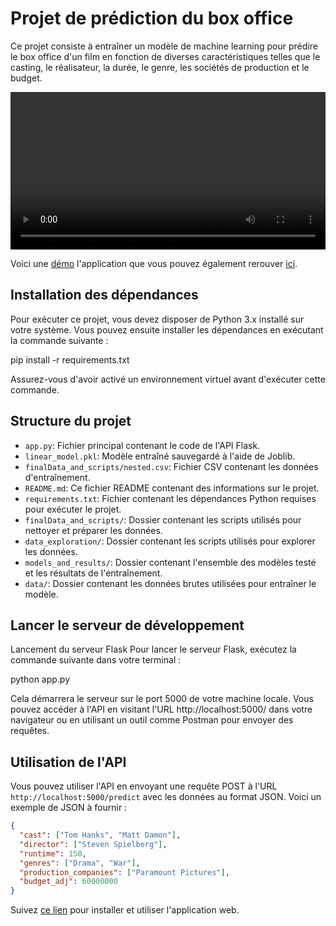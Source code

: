 # Projet de prédiction du box office

Ce projet consiste à entraîner un modèle de machine learning pour prédire le box office d'un film en fonction de diverses caractéristiques telles que le casting, le réalisateur, la durée, le genre, les sociétés de production et le budget.

<video width="100%" height="auto" controls>
  <source src="./FRONTEND/my-movie-will-go-on/public/my-movie-will-go-on - Demo.mp4" type="video/mp4">
</video>

Voici une [démo](https://youtu.be/HTeVDr_0yz0) l'application que vous pouvez également rerouver [ici](./FRONTEND/my-movie-will-go-on/public/my-movie-will-go-on%20-%20Demo.mp4).

## Installation des dépendances

Pour exécuter ce projet, vous devez disposer de Python 3.x installé sur votre système. Vous pouvez ensuite installer les dépendances en exécutant la commande suivante :

pip install -r requirements.txt

Assurez-vous d'avoir activé un environnement virtuel avant d'exécuter cette commande.

## Structure du projet

- `app.py`: Fichier principal contenant le code de l'API Flask.
- `linear_model.pkl`: Modèle entraîné sauvegardé à l'aide de Joblib.
- `finalData_and_scripts/nested.csv`: Fichier CSV contenant les données d'entraînement.
- `README.md`: Ce fichier README contenant des informations sur le projet.
- `requirements.txt`: Fichier contenant les dépendances Python requises pour exécuter le projet.
- `finalData_and_scripts/`: Dossier contenant les scripts utilisés pour nettoyer et préparer les données.
- `data_exploration/`: Dossier contenant les scripts utilisés pour explorer les données.
- `models_and_results/`: Dossier contenant l'ensemble des modèles testé et les résultats de l'entraînement.
- `data/`: Dossier contenant les données brutes utilisées pour entraîner le modèle.

## Lancer le serveur de développement

Lancement du serveur Flask
Pour lancer le serveur Flask, exécutez la commande suivante dans votre terminal :

python app.py

Cela démarrera le serveur sur le port 5000 de votre machine locale. Vous pouvez accéder à l'API en visitant l'URL http://localhost:5000/ dans votre navigateur ou en utilisant un outil comme Postman pour envoyer des requêtes.

## Utilisation de l'API

Vous pouvez utiliser l'API en envoyant une requête POST à l'URL `http://localhost:5000/predict` avec les données au format JSON. Voici un exemple de JSON à fournir :

```json
{
  "cast": ["Tom Hanks", "Matt Damon"],
  "director": ["Steven Spielberg"],
  "runtime": 150,
  "genres": ["Drama", "War"],
  "production_companies": ["Paramount Pictures"],
  "budget_adj": 60000000
}
```

Suivez [ce lien](FRONTEND/my-movie-will-go-on/README.md) pour installer et utiliser l'application web.
